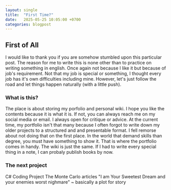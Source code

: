 ```yaml
---
layout: single
title:  "First Time?"
date:   2025-05-25 10:05:00 +0700
categories: blogpost 
---
```


## First of All
I would like to thank you if you are somehow stumbled upon this particular post. The reason for me to write this is none other than to practice on writing something in english. Once again not because I like it but because of job's requirement. Not that my job is special or something, I thought every job has it's own difficulties including mine. However, let's just follow the road and let things happen naturally (with a little push).

### What is this?
The place is about storing my porfolio and personal wiki. I hope you like the contents because it is what it is. If not, you can always reach me on my social media or email. I always open for critique or advice. At the current time, my portfolio isn't that many because I often forgot to write down my older projects to a structured and and presentable format. I fell remorse about not doing that on the first place. In the world that demand skills than degree, you must have something to show it. That is where the portfolio comes in handy. The wiki is just the same. If I had to write every special thing in a note, I can probaly publish books by now.

### The next project
C# Coding Project
The Monte Carlo articles
"I am Your Sweetest Dream and your enemies worst nighmare" ~ basically a plot for story